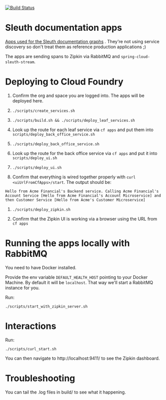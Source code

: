 [![Build Status](https://travis-ci.org/spring-cloud-samples/sleuth-documentation-apps.svg)](https://travis-ci.org/spring-cloud-samples/sleuth-documentation-apps)

# Sleuth documentation apps

[Apps used for the Sleuth documentation graphs](http://cloud.spring.io/spring-cloud-sleuth/spring-cloud-sleuth.html) . They're not using
service discovery so don't treat them as reference production applications ;)

The apps are sending spans to Zipkin via RabbitMQ and `spring-cloud-sleuth-stream`.

# Deploying to Cloud Foundry

1. Confirm the org and space you are logged into. The apps will be deployed here.

1. `./scripts/create_services.sh`

1. `./scripts/build.sh && ./scripts/deploy_leaf_services.sh`

1. Look up the route for each leaf service via `cf apps` and put them into `scripts/deploy_back_office_service.sh`

1. `./scripts/deploy_back_office_service.sh`

1. Look up the route for the back office service via `cf apps` and put it into `scripts/deploy_ui.sh`

1. `./scripts/deploy_ui.sh`

1. Confirm that everything is wired together properly with `curl <uiUrlFromCfApps>/start`. The output should be:

```
Hello from Acme Financial's Backend service. Calling Acme Financial's Account Service [Hello from Acme Financial's Account Microservice] and then Customer Service [Hello from Acme's Customer Microservice]
```

1. `./scripts/deploy_zipkin.sh`

1. Confirm that the Zipkin UI is working via a browser using the URL from `cf apps`



# Running the apps locally with RabbitMQ

You need to have Docker installed.

Provide the env variable `DEFAULT_HEALTH_HOST` pointing to your Docker Machine. By default it will be `localhost`.
That way we'll start a RabbitMQ instance for you.

Run:

```
./scripts/start_with_zipkin_server.sh
```

# Interactions

Run:
```
./scripts/curl_start.sh
```

You can then navigate to http://localhost:9411/ to see the Zipkin dashboard.

# Troubleshooting

You can tail the .log files in build/ to see what it happening.
